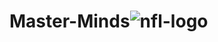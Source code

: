 # Master-Minds![nfl-logo](https://github.com/phill-star/Master-Minds/assets/130422301/68da32d6-349d-4543-9e6d-f0a0bfb21f67)
